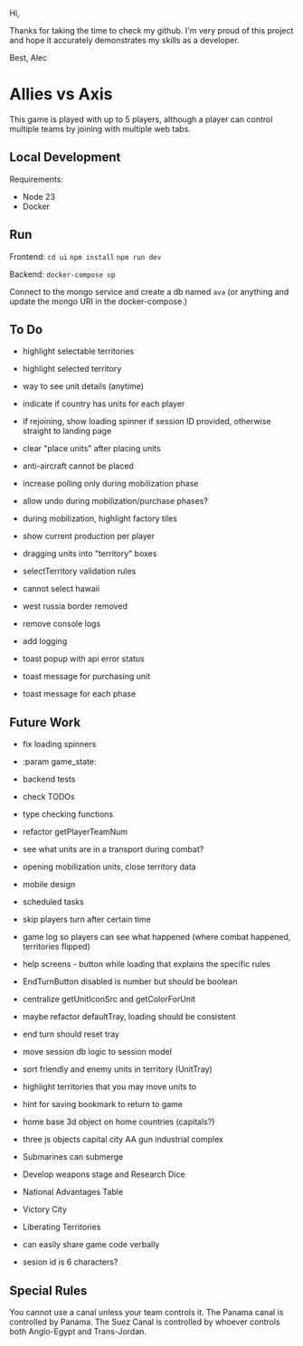 Hi,

Thanks for taking the time to check my github. I'm very proud of this project and hope it
accurately demonstrates my skills as a developer.

Best,
Alec

# Allies vs Axis

This game is played with up to 5 players, although a player can control multiple teams
by joining with multiple web tabs.

## Local Development

Requirements:

-   Node 23
-   Docker

## Run

Frontend:
`cd ui`
`npm install`
`npm run dev`

Backend:
`docker-compose up`

Connect to the mongo service and create a db named `ava` (or anything and update the mongo URI in the docker-compose.)

## To Do

-   highlight selectable territories
-   highlight selected territory

-   way to see unit details (anytime)

-   indicate if country has units for each player

-   if rejoining, show loading spinner if session ID provided, otherwise straight to landing page

-   clear "place units" after placing units
-   anti-aircraft cannot be placed
-   increase polling only during mobilization phase
-   allow undo during mobilization/purchase phases?
-   during mobilization, highlight factory tiles

-   show current production per player

-   dragging units into "territory" boxes

-   selectTerritory validation rules

-   cannot select hawaii
-   west russia border removed

-   remove console logs
-   add logging

-   toast popup with api error status
-   toast message for purchasing unit
-   toast message for each phase

## Future Work

-   fix loading spinners

-   :param game_state:
-   backend tests
-   check TODOs
-   type checking functions

-   refactor getPlayerTeamNum
-   see what units are in a transport during combat?
-   opening mobilization units, close territory data

-   mobile design

-   scheduled tasks
-   skip players turn after certain time

-   game log so players can see what happened (where combat happened, territories flipped)
-   help screens - button while loading that explains the specific rules
-   EndTurnButton disabled is number but should be boolean
-   centralize getUnitIconSrc and getColorForUnit

-   maybe refactor defaultTray, loading should be consistent
-   end turn should reset tray

-   move session db logic to session model
-   sort friendly and enemy units in territory (UnitTray)
-   highlight territories that you may move units to
-   hint for saving bookmark to return to game
-   home base 3d object on home countries (capitals?)

-   three js objects
    capital city
    AA gun
    industrial complex

-   Submarines can submerge
-   Develop weapons stage and Research Dice
-   National Advantages Table

-   Victory City
-   Liberating Territories

-   can easily share game code verbally
-   sesion id is 6 characters?

## Special Rules

You cannot use a canal unless your team controls it.
The Panama canal is controlled by Panama.
The Suez Canal is controlled by whoever controls both Anglo-Egypt and Trans-Jordan.
